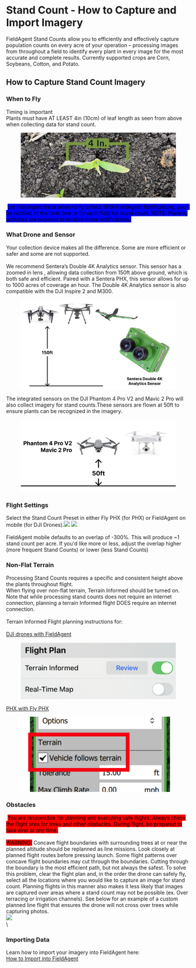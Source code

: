 # Stand Count - How to Capture and Import Imagery

FieldAgent Stand Counts allow you to efficiently and effectively capture population counts on every acre of your operation – processing images from throughout a field to identify every plant in every image for the most accurate and complete results. Currently supported crops are Corn, Soybeans, Cotton, and Potato.

## How to Capture Stand Count Imagery

### When to Fly

Timing is important\
Plants must have AT LEAST 4in (10cm) of leaf length as seen from above when collecting data for stand count.

<figure><img src="../../.gitbook/assets/image (24).png" alt=""><figcaption></figcaption></figure>

<img src="https://img.zohostatic.com/zde/static/images/info.png" alt="" data-size="line"> <mark style="background-color:blue;">Let FieldAgent track when to fly a field.  With FieldAgent Notifications, you'll be notified of the best time to fly each field for stand count. NOTE: Planting activities are required to receive these notifications.</mark>

### What Drone and Sensor <a href="#what_drone_and_sensor" id="what_drone_and_sensor"></a>

Your collection device makes all the difference. Some are more efficient or safer and some are not supported.\
\
We recommend Sentera’s Double 4K Analytics sensor. This sensor has a zoomed in lens , allowing data collection from 150ft above ground, which is both safe and efficient. Paired with a Sentera PHX, this sensor allows for up to 1000 acres of coverage an hour. The Double 4K Analytics sensor is also compatible with the DJI Inspire 2 and M300.

<figure><img src="../../.gitbook/assets/image (25).png" alt=""><figcaption></figcaption></figure>

The integrated sensors on the DJI Phantom 4 Pro V2 and Mavic 2 Pro will also collect imagery for stand counts.These sensors are flown at 50ft to ensure plants can be recognized in the imagery.

<figure><img src="../../.gitbook/assets/image (26).png" alt=""><figcaption></figcaption></figure>

### Flight Settings <a href="#flight_settings" id="flight_settings"></a>

Select the Stand Count Preset in either Fly PHX (for PHX) or FieldAgent on mobile (for DJI Drones).![](https://support.sentera.com/galleryDocuments/edbsndf9d3d4b6cfe640777beee6e31f4a4156bddb68891e99e27416e7bb37145dbc99e90ff0d35080105ab9f499346684d20?inline=true)    ![](https://support.sentera.com/galleryDocuments/edbsn6933e2b60198bdab2e42f85c6818b4caeb3c25c1bd79cccfe412d9e929359d3d074750299eccefb3069111449f3be4a4?inline=true)\
\
FieldAgent mobile defaults to an overlap of -300%. This will produce \~1 stand count per acre. If you'd like more or less, adjust the overlap higher (more frequent Stand Counts) or lower (less Stand Counts)

### Non-Flat Terrain

Processing Stand Counts requires a specific and consistent height above the plants throughout flight. \
When flying over non-flat terrain, Terrain Informed should be turned on. Note that while processing stand counts does not require an internet connection, planning a terrain Informed flight DOES require an internet connection.\
\
Terrain Informed Flight planning instructions for:\
\
[DJI drones with FieldAgent](https://support.senterasensors.com/fieldagent-mobile-ios/60-second-guides/terrain-informed-flight)

<div align="left"><figure><img src="../../.gitbook/assets/1 (1).png" alt="" width="563"><figcaption></figcaption></figure></div>

[PHX with Fly PHX](https://sentera.atlassian.net/wiki/spaces/PUG/pages/3417309198/Terrain+Following+-+How+To+Use)

<div align="left"><figure><img src="../../.gitbook/assets/image (27).png" alt="" width="529"><figcaption></figcaption></figure></div>

### Obstacles <a href="#obstacles" id="obstacles"></a>

<img src="https://img.zohostatic.com/zde/static/images/caution.png" alt="" data-size="line"> <mark style="background-color:red;">You are responsible for planning and executing safe flights. Always check the flight area for trees and other obstacles. During flight, be prepared to take over at any time.</mark> \
\
<mark style="background-color:red;">WARNING:</mark> Concave flight boundaries with surrounding trees at or near the planned altitude should be replanned as line missions. Look closely at planned flight routes before pressing launch. Some flight patterns over concave flight boundaries may cut through the boundaries. Cutting through the boundary is the most efficient path, but not always the safest. To solve this problem, clear the flight plan and, in the order the drone can safely fly, select all the locations where you would like to capture an image for stand count. Planning flights in this manner also makes it less likely that images are captured over areas where a stand count may not be possible (ex. Over terracing or irrigation channels). See below for an example of a custom planned line flight that ensures the drone will not cross over trees while capturing photos.\
![](https://support.sentera.com/galleryDocuments/edbsn622c381e31babb066daadf5c65cbed51f3c58217383702795f6a162f2dc1db6eb7c2f52386c390a8708fe97c93946207?inline=true)\
\


### Importing Data

Learn how to import your imagery into FieldAgent here:\
[How to Import into FieldAgent](https://support.sentera.com/portal/en/kb/articles/importing-into-fieldagent)
